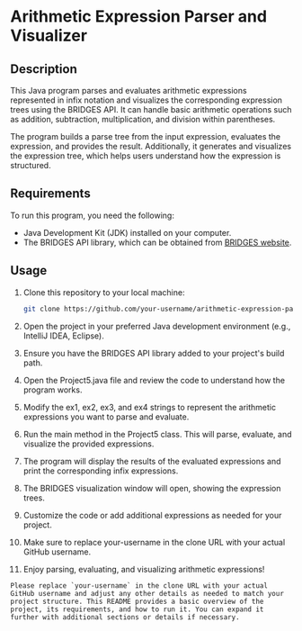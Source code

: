 # Arithmetic Expression Parser and Visualizer

## Description
This Java program parses and evaluates arithmetic expressions represented in infix notation and visualizes the corresponding expression trees using the BRIDGES API. It can handle basic arithmetic operations such as addition, subtraction, multiplication, and division within parentheses.

The program builds a parse tree from the input expression, evaluates the expression, and provides the result. Additionally, it generates and visualizes the expression tree, which helps users understand how the expression is structured.

## Requirements
To run this program, you need the following:

- Java Development Kit (JDK) installed on your computer.
- The BRIDGES API library, which can be obtained from [BRIDGES website](https://bridgesuncc.github.io/doc/java-api/current/bridges_base.html).

## Usage
1. Clone this repository to your local machine:

   ```bash
   git clone https://github.com/your-username/arithmetic-expression-parser.git
   ```
2. Open the project in your preferred Java development environment (e.g., IntelliJ IDEA, Eclipse).

3. Ensure you have the BRIDGES API library added to your project's build path.

4. Open the Project5.java file and review the code to understand how the program works.

5. Modify the ex1, ex2, ex3, and ex4 strings to represent the arithmetic expressions you want to parse and evaluate.

6. Run the main method in the Project5 class. This will parse, evaluate, and visualize the provided expressions.

7. The program will display the results of the evaluated expressions and print the corresponding infix expressions.

8. The BRIDGES visualization window will open, showing the expression trees.

9. Customize the code or add additional expressions as needed for your project.

10. Make sure to replace your-username in the clone URL with your actual GitHub username.

11. Enjoy parsing, evaluating, and visualizing arithmetic expressions!

```
Please replace `your-username` in the clone URL with your actual GitHub username and adjust any other details as needed to match your project structure. This README provides a basic overview of the project, its requirements, and how to run it. You can expand it further with additional sections or details if necessary.
```
